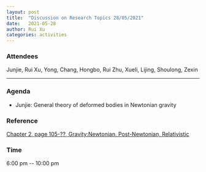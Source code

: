 ```yaml
---
layout: post
title:  "Discussion on Research Topics 28/05/2021"
date:   2021-05-28
author: Rui Xu
categories: activities
---
```



### Attendees

Junjie, Rui Xu, Yong, Chang, Hongbo, Rui Zhu, Xueli, Lijing, Shoulong, Zexin

---

### Agenda


- Junjie: General theory of deformed bodies in Newtonian gravity


### Reference

[Chapter 2, page 105-??, Gravity:Newtonian, Post-Newtonian, Relativistic](https://doi.org/10.1017/CBO9781139507486)



### Time

6:00 pm -- 10:00 pm
